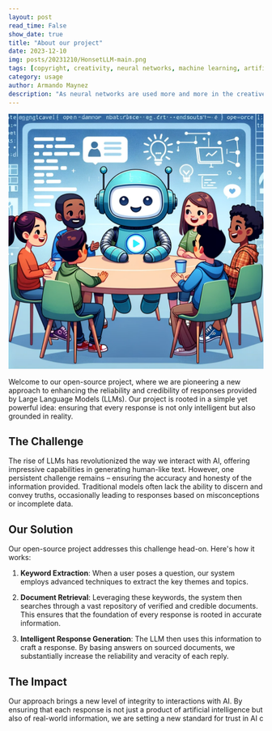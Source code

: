 ```yaml
---
layout: post
read_time: False
show_date: true
title: "About our project"
date: 2023-12-10
img: posts/20231210/HonsetLLM-main.png
tags: [copyright, creativity, neural networks, machine learning, artificial intelligence]
category: usage
author: Armando Maynez
description: "As neural networks are used more and more in the creative process, text, images and even music are now created by AI, but who owns the copyright for those works?"
---
```


![main](/assets/img/posts/20231210/HonsetLLM-main.png)

Welcome to our open-source project, where we are pioneering a new approach to enhancing the reliability and credibility of responses provided by Large Language Models (LLMs). Our project is rooted in a simple yet powerful idea: ensuring that every response is not only intelligent but also grounded in reality.

## The Challenge

The rise of LLMs has revolutionized the way we interact with AI, offering impressive capabilities in generating human-like text. However, one persistent challenge remains – ensuring the accuracy and honesty of the information provided. Traditional models often lack the ability to discern and convey truths, occasionally leading to responses based on misconceptions or incomplete data.

## Our Solution

Our open-source project addresses this challenge head-on. Here's how it works:

1. **Keyword Extraction**: When a user poses a question, our system employs advanced techniques to extract the key themes and topics.

2. **Document Retrieval**: Leveraging these keywords, the system then searches through a vast repository of verified and credible documents. This ensures that the foundation of every response is rooted in accurate information.

3. **Intelligent Response Generation**: The LLM then uses this information to craft a response. By basing answers on sourced documents, we substantially increase the reliability and veracity of each reply.

## The Impact

Our approach brings a new level of integrity to interactions with AI. By ensuring that each response is not just a product of artificial intelligence but also of real-world information, we are setting a new standard for trust in AI c

